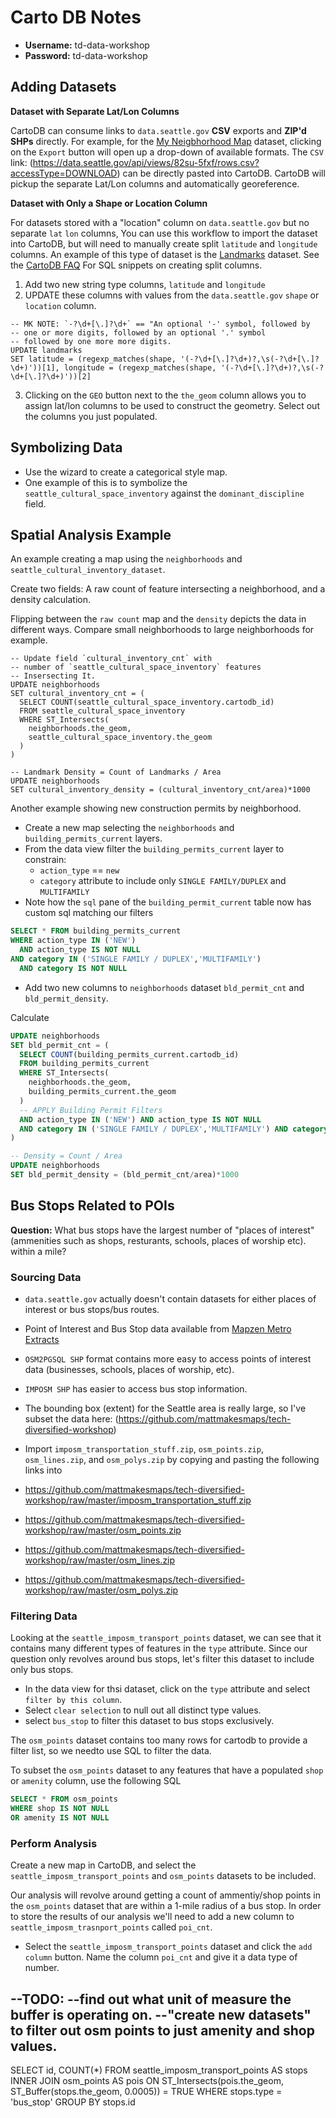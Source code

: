 # Carto DB Notes

- **Username:** td-data-workshop
- **Password:** td-data-workshop

## Adding Datasets

**Dataset with Separate Lat/Lon Columns**

CartoDB can consume links to `data.seattle.gov` **CSV** exports and **ZIP'd SHPs** directly.
For example, for the [My Neigbhorhood Map](https://data.seattle.gov/Community/My-Neighborhood-Map/82su-5fxf)
dataset, clicking on the `Export` button will open up a drop-down of available formats. The `CSV` link:
 (https://data.seattle.gov/api/views/82su-5fxf/rows.csv?accessType=DOWNLOAD) can be directly pasted into
CartoDB. CartoDB will pickup the separate Lat/Lon columns and automatically georeference.

**Dataset with Only a Shape or Location Column**

For datasets stored with a "location" column on `data.seattle.gov` but no separate `lat` `lon` columns,
You can use this workflow to import the dataset into CartoDB, but will need to manually create split `latitude` and `longitude`
columns. An example of this type of dataset is the [Landmarks](https://data.seattle.gov/Community/Landmarks/7nqc-eijt)
dataset. See the [CartoDB FAQ](https://docs.carto.pageospatial.com/faqs.html) For SQL snippets on creating split columns.

1. Add two new string type columns, `latitude` and `longitude`
2. UPDATE these columns with values from the `data.seattle.gov` `shape` or `location` column.

```
-- MK NOTE: `-?\d+[\.]?\d+` == "An optional '-' symbol, followed by 
-- one or more digits, followed by an optional '.' symbol
-- followed by one more more digits.
UPDATE landmarks
SET latitude = (regexp_matches(shape, '(-?\d+[\.]?\d+)?,\s(-?\d+[\.]?\d+)'))[1], longitude = (regexp_matches(shape, '(-?\d+[\.]?\d+)?,\s(-?\d+[\.]?\d+)'))[2]
```

3. Clicking on the `GEO` button next to the `the_geom` column allows
you to assign lat/lon columns to be used to construct the geometry. Select
out the columns you just populated.

## Symbolizing Data

- Use the wizard to create a categorical style map.
- One example of this is to symbolize the `seattle_cultural_space_inventory` against the `dominant_discipline` field.

## Spatial Analysis Example

An example creating a map using the `neighborhoods` and `seattle_cultural_inventory_dataset`.

Create two fields: A raw count of feature intersecting a neighborhood, and a density calculation.

Flipping between the `raw count` map and the `density` depicts the data in different ways. Compare small neighborhoods to large neighborhoods for example.

```
-- Update field `cultural_inventory_cnt` with
-- number of `seattle_cultural_space_inventory` features
-- Insersecting It.
UPDATE neighborhoods
SET cultural_inventory_cnt = (
  SELECT COUNT(seattle_cultural_space_inventory.cartodb_id)
  FROM seattle_cultural_space_inventory
  WHERE ST_Intersects(
    neighborhoods.the_geom,
    seattle_cultural_space_inventory.the_geom
  )
)

-- Landmark Density = Count of Landmarks / Area
UPDATE neighborhoods
SET cultural_inventory_density = (cultural_inventory_cnt/area)*1000
```

Another example showing new construction permits by neighborhood.

- Create a new map selecting the `neighborhoods` and `building_permits_current` layers.
- From the data view filter the `building_permits_current` layer to constrain:
  - `action_type` == `new`
  - `category` attribute to include only `SINGLE FAMILY/DUPLEX` and `MULTIFAMILY`
- Note how the `sql` pane of the `building_permit_current` table now has custom sql matching our filters

```sql
SELECT * FROM building_permits_current
WHERE action_type IN ('NEW') 
  AND action_type IS NOT NULL
AND category IN ('SINGLE FAMILY / DUPLEX','MULTIFAMILY') 
  AND category IS NOT NULL
```

- Add two new columns to `neighborhoods` dataset `bld_permit_cnt` and `bld_permit_density`.

Calculate
```sql
UPDATE neighborhoods
SET bld_permit_cnt = (
  SELECT COUNT(building_permits_current.cartodb_id)
  FROM building_permits_current
  WHERE ST_Intersects(
    neighborhoods.the_geom,
    building_permits_current.the_geom
  ) 
  -- APPLY Building Permit Filters
  AND action_type IN ('NEW') AND action_type IS NOT NULL
  AND category IN ('SINGLE FAMILY / DUPLEX','MULTIFAMILY') AND category IS NOT NULL
)

-- Density = Count / Area
UPDATE neighborhoods
SET bld_permit_density = (bld_permit_cnt/area)*1000
```

## Bus Stops Related to POIs

**Question:** What bus stops have the largest number of "places of interest"
  (ammenities such as shops, resturants, schools, places of worship etc).
  within a mile?

### Sourcing Data

- `data.seattle.gov` actually doesn't contain datasets for either places
  of interest or bus stops/bus routes.
- Point of Interest and Bus Stop data available from [Mapzen
  Metro Extracts](https://mapzen.com/data/metro-extracts/)
- `OSM2PGSQL SHP` format contains more easy to access points
  of interest data (businesses, schools, places of worship, etc).
- `IMPOSM SHP` has easier to access bus stop information.

- The bounding box (extent) for the Seattle area is really large, so
  I've subset the data here: (https://github.com/mattmakesmaps/tech-diversified-workshop)
- Import `imposm_transportation_stuff.zip`, `osm_points.zip`, `osm_lines.zip`, and `osm_polys.zip` by copying and pasting the following links into
 - https://github.com/mattmakesmaps/tech-diversified-workshop/raw/master/imposm_transportation_stuff.zip
 - https://github.com/mattmakesmaps/tech-diversified-workshop/raw/master/osm_points.zip
 - https://github.com/mattmakesmaps/tech-diversified-workshop/raw/master/osm_lines.zip
 - https://github.com/mattmakesmaps/tech-diversified-workshop/raw/master/osm_polys.zip

### Filtering Data

Looking at the `seattle_imposm_transport_points` dataset, we can see
that it contains many different types of features in the `type`
attribute. Since our question only revolves around bus stops, let's
filter this dataset to include only bus stops.

- In the data view for thsi dataset, click on the `type` attribute and
  select `filter by this column`.
- Select `clear selection` to null out all distinct type values.
- select `bus_stop` to filter this dataset to bus stops exclusively.

The `osm_points` dataset contains too many rows for cartodb to provide
a filter list, so we needto use SQL to filter the data.

To subset the `osm_points` dataset to any features that have a populated
`shop` or `amenity` column, use the following SQL

```sql
SELECT * FROM osm_points
WHERE shop IS NOT NULL
OR amenity IS NOT NULL
```

### Perform Analysis

Create a new map in CartoDB, and select the `seattle_imposm_transport_points`
and `osm_points` datasets to be included.

Our analysis will revolve around getting a count of ammentiy/shop points
in the `osm_points` dataset that are within a 1-mile radius of a bus stop.
In order to store the results of our analysis we'll need to add a new
column to `seattle_imposm_trasnport_points` called `poi_cnt`.

- Select the `seattle_imposm_transport_points` dataset and click the
`add column` button. Name the column `poi_cnt` and give it a data type
of number.

--TODO:
--find out what unit of measure the buffer is operating on.
--"create new datasets" to filter out osm points to just amenity and shop values.
--

SELECT id, COUNT(*)
FROM seattle_imposm_transport_points AS stops
INNER JOIN osm_points AS pois
ON ST_Intersects(pois.the_geom, ST_Buffer(stops.the_geom, 0.0005)) = TRUE
WHERE stops.type = 'bus_stop'
GROUP BY stops.id


